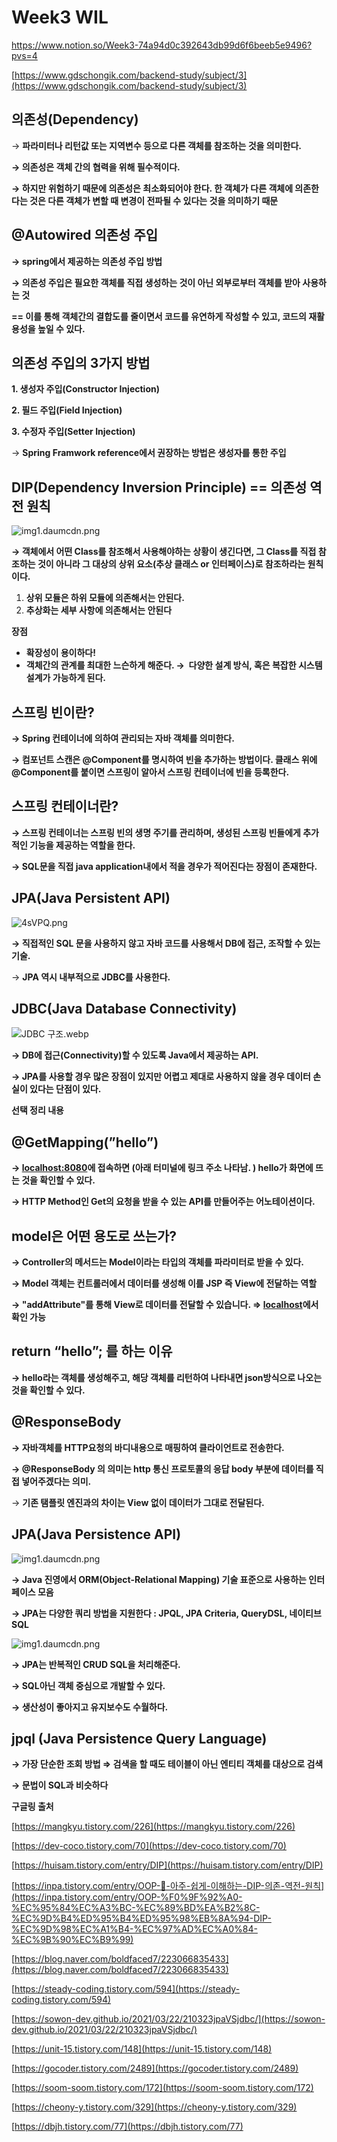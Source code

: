 # Week3 WIL

https://www.notion.so/Week3-74a94d0c392643db99d6f6beeb5e9496?pvs=4


[https://www.gdschongik.com/backend-study/subject/3](https://www.gdschongik.com/backend-study/subject/3)

## **의존성(Dependency)**

→ **파라미터나 리턴값 또는 지역변수 등으로 다른 객체를 참조하는 것을 의미한다.**

**→ 의존성은 객체 간의 협력을 위해 필수적이다.**

**→ 하지만 위험하기 때문에 의존성은 최소화되어야 한다. 한 객체가 다른 객체에 의존한다는 것은 다른 객체가 변할 때 변경이 전파될 수 있다는 것을 의미하기 때문**

## **@Autowired 의존성 주입**

**→ spring에서 제공하는 의존성 주입 방법**

**→ 의존성 주입은 필요한 객체를 직접 생성하는 것이 아닌 외부로부터 객체를 받아 사용하는 것**

**== 이를 통해 객체간의 결합도를 줄이면서 코드를 유연하게 작성할 수 있고, 코드의 재활용성을 높일 수 있다.**

## **의존성 주입의 3가지 방법**

**1. 생성자 주입(Constructor Injection)**

**2. 필드 주입(Field Injection)**

**3. 수정자 주입(Setter Injection)**

→ **Spring Framwork reference에서 권장하는 방법은 생성자를 통한 주입**

## **DIP(Dependency Inversion Principle) == 의존성 역전 원칙**

![img1.daumcdn.png](https://s3-us-west-2.amazonaws.com/secure.notion-static.com/a6ef4770-6b6d-4f39-acce-72506bd10208/img1.daumcdn.png)

**→ 객체에서 어떤 Class를 참조해서 사용해야하는 상황이 생긴다면, 그 Class를 직접 참조하는 것이 아니라 그 대상의 상위 요소(추상 클래스 or 인터페이스)로 참조하라는 원칙이다.**

1. **상위 모듈은 하위 모듈에 의존해서는 안된다.**
2. **추상화는 세부 사항에 의존해서는 안된다**

**장점**

- **확장성이 용이하다!**
- **객체간의 관계를 최대한 느슨하게 해준다. →  다양한 설계 방식, 혹은 복잡한 시스템 설계가 가능하게 된다.**

## **스프링 빈이란?**

**→ Spring 컨테이너에 의하여 관리되는 자바 객체를 의미한다.**

**→ 컴포넌트 스캔은 @Component를 명시하여 빈을 추가하는 방법이다. 클래스 위에 @Component를 붙이면 스프링이 알아서 스프링 컨테이너에 빈을 등록한다.**

## **스프링 컨테이너란?**

**→ 스프링 컨테이너는 스프링 빈의 생명 주기를 관리하며, 생성된 스프링 빈들에게 추가적인 기능을 제공하는 역할을 한다.**

**→ SQL문을 직접 java application내에서 적을 경우가 적어진다는 장점이 존재한다.**

## **JPA(Java Persistent API)**

![4sVPQ.png](https://s3-us-west-2.amazonaws.com/secure.notion-static.com/dc78bbd4-5025-444e-a134-a8ee578c3159/4sVPQ.png)

**→ 직접적인 SQL 문을 사용하지 않고 자바 코드를 사용해서 DB에 접근, 조작할 수 있는 기술.** 

→ **JPA 역시 내부적으로 JDBC를 사용한다.**

## **JDBC(Java Database Connectivity)**

![JDBC 구조.webp](https://s3-us-west-2.amazonaws.com/secure.notion-static.com/15d3c072-9ed4-42ec-acde-bb7393eed2e4/JDBC_%EA%B5%AC%EC%A1%B0.webp)

**→ DB에 접근(Connectivity)할 수 있도록 Java에서 제공하는 API.**

**→ JPA를 사용할 경우 많은 장점이 있지만 어렵고 제대로 사용하지 않을 경우 데이터 손실이 있다는 단점이 있다.**

**선택 정리 내용**

## **@GetMapping(”hello”)**

**→ [localhost:8080](http://localhost:8080)에 접속하면 (아래 터미널에 링크 주소 나타남. ) hello가 화면에 뜨는 것을 확인할 수 있다.**

**→ HTTP Method인 Get의 요청을 받을 수 있는 API를 만들어주는 어노테이션이다.**

## **model은 어떤 용도로 쓰는가?**

**→ Controller의 메서드는 Model이라는 타입의 객체를 파라미터로 받을 수 있다.**

**→ Model 객체는 컨트롤러에서 데이터를 생성해 이를 JSP 즉 View에 전달하는 역할**

**→ "addAttribute"를 통해 View로 데이터를 전달할 수 있습니다. ⇒  [localhost](http://localhost:8080)에서 확인 가능**

## **return “hello”; 를 하는 이유**

**→ hello라는 객체를 생성해주고, 해당 객체를 리턴하여 나타내면 json방식으로 나오는 것을 확인할 수 있다.**

## **@ResponseBody**

**→ 자바객체를 HTTP요청의 바디내용으로 매핑하여 클라이언트로 전송한다.**

**→ @ResponseBody 의 의미는 http 통신 프로토콜의 응답 body 부분에 데이터를 직접 넣어주겠다는 의미.** 

→ **기존 탬플릿 엔진과의 차이는 View 없이 데이터가 그대로 전달된다.**

## **JPA(Java Persistence API)**

![img1.daumcdn.png](https://s3-us-west-2.amazonaws.com/secure.notion-static.com/6345c988-2635-4772-ae96-0ba302012a6a/img1.daumcdn.png)

**→  Java 진영에서 ORM(Object-Relational Mapping) 기술 표준으로 사용하는 인터페이스 모음**

**→  JPA는 다양한 쿼리 방법을 지원한다 : JPQL, JPA Criteria, QueryDSL, 네이티브 SQL**

![img1.daumcdn.png](https://s3-us-west-2.amazonaws.com/secure.notion-static.com/f2e4a473-6061-4727-bbcf-c9261c8d9d1a/img1.daumcdn.png)

**→ JPA는 반복적인 CRUD SQL을 처리해준다.**

**→ SQL아닌 객체 중심으로 개발할 수 있다.**

**→ 생산성이 좋아지고 유지보수도 수월하다.**

## **jpql (Java Persistence Query Language)**

**→ 가장 단순한 조회 방법 ⇒ 검색을 할 때도 테이블이 아닌 엔티티 객체를 대상으로 검색**

**→  문법이 SQL과 비슷하다**

**구글링 출처**

[https://mangkyu.tistory.com/226](https://mangkyu.tistory.com/226)

[https://dev-coco.tistory.com/70](https://dev-coco.tistory.com/70)

[https://huisam.tistory.com/entry/DIP](https://huisam.tistory.com/entry/DIP)

[https://inpa.tistory.com/entry/OOP-💠-아주-쉽게-이해하는-DIP-의존-역전-원칙](https://inpa.tistory.com/entry/OOP-%F0%9F%92%A0-%EC%95%84%EC%A3%BC-%EC%89%BD%EA%B2%8C-%EC%9D%B4%ED%95%B4%ED%95%98%EB%8A%94-DIP-%EC%9D%98%EC%A1%B4-%EC%97%AD%EC%A0%84-%EC%9B%90%EC%B9%99)

[https://blog.naver.com/boldfaced7/223066835433](https://blog.naver.com/boldfaced7/223066835433)

[https://steady-coding.tistory.com/594](https://steady-coding.tistory.com/594)

[https://sowon-dev.github.io/2021/03/22/210323jpaVSjdbc/](https://sowon-dev.github.io/2021/03/22/210323jpaVSjdbc/)

[https://unit-15.tistory.com/148](https://unit-15.tistory.com/148)

[https://gocoder.tistory.com/2489](https://gocoder.tistory.com/2489)

[https://soom-soom.tistory.com/172](https://soom-soom.tistory.com/172)

[https://cheony-y.tistory.com/329](https://cheony-y.tistory.com/329)

[https://dbjh.tistory.com/77](https://dbjh.tistory.com/77)
